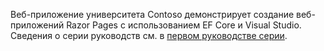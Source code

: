 Веб-приложение университета Contoso демонстрирует создание веб-приложений Razor Pages с использованием EF Core и Visual Studio. Сведения о серии руководств см. в [первом руководстве серии](xref:data/ef-rp/intro).

